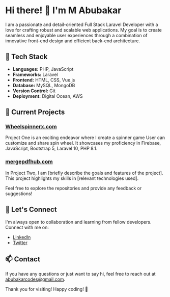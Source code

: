 # Hi there! 👋 I'm M Abubakar

I am a passionate and detail-oriented Full Stack Laravel Developer with a love for crafting robust and scalable web applications. My goal is to create seamless and enjoyable user experiences through a combination of innovative front-end design and efficient back-end architecture.

## 🚀 Tech Stack

- **Languages:** PHP, JavaScript
- **Frameworks:** Laravel
- **Frontend:** HTML, CSS, Vue.js
- **Database:** MySQL, MongoDB
- **Version Control:** Git
- **Deployment:** Digital Ocean, AWS

## 🌱 Current Projects

### [Wheelspinnerx.com](https://wheelspinnerx.com)

Project One is an exciting endeavor where I create a spinner game User can customize and share spin wheel. It showcases my proficiency in Firebase, JavaScript, Bootstrap 5, Laravel 10, PHP 8.1.

### [mergepdfhub.com](https://mergepdfhub.com)

In Project Two, I am [briefly describe the goals and features of the project]. This project highlights my skills in [relevant technologies used].

Feel free to explore the repositories and provide any feedback or suggestions!

## 🤝 Let's Connect

I'm always open to collaboration and learning from fellow developers. Connect with me on:

- [LinkedIn](https://www.linkedin.com/in/abubakarcodes)
- [Twitter](https://x.com/abubakarcodes)

## 📫 Contact

If you have any questions or just want to say hi, feel free to reach out at abubakarcodes@gmail.com.

Thank you for visiting! Happy coding! 🚀
